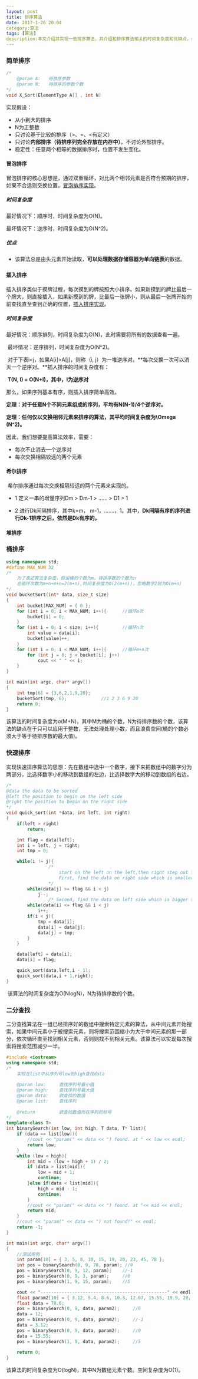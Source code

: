 ```yaml
---
layout: post
title: 排序算法
date: 2017-1-26 20:04
category:算法
tags: [算法]
description:本文介绍并实现一些排序算法，并介绍和排序算法相关的时间复杂度和优缺点，如冒泡排序、桶排序和快速排序等等。
---
```






### 简单排序

```C++
/*
	@param A:	待排序参数
	@param N:	待排序的参数个数
*/
void X_Sort(ElementType A[] , int N)
```

实现假设：

- 从小到大的排序
- N为正整数
- 只讨论基于比较的排序（>、=、<有定义）
- 只讨论**内部排序（待排序列完全存放在内存中）**，不讨论外部排序。
- 稳定性：任意两个相等的数据排序时，位置不发生变化。



#### 冒泡排序

​	冒泡排序的核心思想是，通过双重循环，对比两个相邻元素是否符合预期的排序，如果不合适则交换位置。[冒泡排序实现](https://github.com/DepInjoy/BaseHouse/blob/master/Interview/%E6%8E%92%E5%BA%8F/%E5%86%92%E6%B3%A1%E6%8E%92%E5%BA%8F.cpp)。

##### 时间复杂度

最好情况下：顺序时，时间复杂度为O(N)。

最坏情况下：逆序时，时间复杂度为O(N^2)。

##### 优点

- 该算法总是由头元素开始读取，**可以处理数据存储容器为单向链表**的数据。

##### 

#### 插入排序

​	插入排序类似于摸牌过程，每次摸到的牌按照大小排序。如果新摸到的牌比最后一个牌大，则直接插入，如果新摸到的牌，比最后一张牌小，则从最后一张牌开始向前查找直至查到正确的位置，[插入排序实现](https://github.com/DepInjoy/BaseHouse/blob/master/Interview/%E6%8E%92%E5%BA%8F/%E6%8F%92%E5%85%A5%E6%8E%92%E5%BA%8F.cpp)。

##### 时间复杂度

​	最好情况：顺序排列，时间复杂度为O(N)，此时需要将所有的数据查看一遍。

​	最坏情况：逆序排列，时间复杂度为O(N^2)。



​	对于下表i<j，如果A[i]>A[j]，则称（i, j）为一堆逆序对。**每次交换一次可以消灭一个逆序对。**插入排序的时间复杂度有：

​									**T(N, I) = O(N+I)，其中，I为逆序对**

那么，如果序列基本有序，则插入排序简单高效。

**定理：对于任意N个不同元素组成的序列，平均有N(N-1)/4个逆序对。**

**定理：任何仅以交换相邻元素来排序的算法，其平均时间复杂度为\Omega (N^2)。**

因此，我们想要提高算法效率，需要：

- 每次不止消去一个逆序对
- 每次交换相隔较远的两个元素



#### 希尔排序

​	希尔排序通过每次交换相隔较远的两个元素来实现的。

- 1 定义一串的增量序列Dm > Dm-1 > ...... > D1 > 1

- 2 进行Dk间隔排序，其中k=m， m-1，.......，1。其中，**Dk间隔有序的序列进行Dk-1排序之后，依然是Dk有序的。**



#### 堆排序



### 桶排序

```C++
using namespace std;
#define MAX_NUM 32
/*
	为了表述算法复杂度，假设桶的个数为m，待排序数的个数为n
	总循环次数为m+n+m+n=2(m+n),时间复杂度为O(2(m+n))，忽略数字2则为O(m+n)
*/
void bucketSort(int* data, size_t size)
{
	int bucket[MAX_NUM] = { 0 };
    for (int i = 0; i < MAX_NUM; i++){		//循环m次
		bucket[i] = 0;
	}
	for (int i = 0; i < size; i++){			//循环n次
		int value = data[i];
		bucket[value]++;
	}
	for (int i = 0; i < MAX_NUM; i++){		//循环m+n次
		for (int j = 0; j < bucket[i]; j++)	
			cout << " " << i;
	}
}

int main(int argc, char* argv[])
{
	int tmp[6] = {3,6,2,1,9,20};
	bucketSort(tmp, 6);				//1 2 3 6 9 20
	return 0;
}
```

​	该算法的时间复杂度为o(M+N)，其中M为桶的个数，N为待排序数的个数，该算法的缺点在于只可以应用于整数，无法处理处理小数，而且浪费空间(桶的个数必须大于等于待排序数的最大值)。



### 快速排序

​	实现快速排序算法的思想：先在数组中选中一个数字，接下来把数组中的数字分为两部分，比选择数字小的移动到数组的左边，比选择数字大的移动到数组的右边。

```C++
/*
@data the data to be sorted
@left the position to begin on the left side
@right the position to begin on the right side
*/
void quick_sort(int *data, int left, int right)
{
    if(left > right)
        return;

    int flag = data[left];
    int i = left, j = right;
    int tmp = 0;

    while(i != j){
				/*
					start on the left on the left,then right step out first
					First, find the data on right side which is smaller than flag
				*/
        while(data[j] >= flag && i < j)
            j--;
				/* Second, find the data on left side which is bigger than flag */
        while(data[i] <= flag && i < j)
            i++;
        if(i < j){
            tmp = data[i];
            data[i] = data[j];
            data[j] = tmp;
        }
    }

    data[left] = data[i];
    data[i] = flag;

    quick_sort(data,left,i - 1);
    quick_sort(data,i + 1,right);
}
```

​	该算法的时间复杂度为O(NlogN)，N为待排序数的个数。



### 二分查找

二分查找算法在一组已经排序好的数组中搜索特定元素的算法，从中间元素开始搜索，如果中间元素小于被搜索元素，则将搜索范围缩小为大于中间元素的那一部分，依次循环直至找到相关元素，否则则找不到相关元素。该算法可以实现每次搜索将搜索范围减少一半。

```C++
#include <iostream>
using namespace std;
/*
	实现在list中从序列号low到high查找data
	
	@param low:		查找序列号最小值
	@param high:	查找序列号最大值
	@param data:	欲查找的数值
	@param list:	查找序列
	
	@return			欲查找数值所在序列的标号
*/
template<class T>
int binarySearch(int low, int high, T data, T* list){
	if (data == list[low]){
		//cout << "param(" << data << ") found. at " << low << endl;
		return low;
	}	
	while (low < high){
		int mid = (low + high + 1) / 2;
		if (data > list[mid]){
			low = mid + 1;
			continue;
		}else if(data < list[mid]){
			high = mid - 1;
			continue;
		}
		//cout << "param(" << data << ") found. at "<< mid << endl;
		return mid;
	}
	//cout << "param(" << data << ") not found!" << endl;
	return -1;
}

int main(int argc, char* argv[])
{
	//测试用例
	int param[10] = { 3, 5, 8, 10, 15, 19, 20, 23, 45, 78 };
	int pos = binarySearch(0, 9, 78, param); //9
	pos = binarySearch(0, 9, 12, param);	//-1
	pos = binarySearch(0, 9, 3, param);		//0
	pos = binarySearch(1, 9, 15, param);    //5

	cout << "------------------------------------------------" << endl;
	float param2[10] = { 3.12, 5.4, 8.6, 10.3, 12.67, 15.55, 19.9, 20, 23, 78.6 };
	float data = 78.6;
	pos = binarySearch(0, 9, data, param2);		//9
	data = 12;
	pos = binarySearch(0, 9, data, param2);		//-1
	data = 3.12;
	pos = binarySearch(0, 9, data, param2);		//0
	data = 15.55;
	pos = binarySearch(1, 9, data, param2);		//5
	
    return 0;
}
```

该算法的时间复杂度为O(logN)，其中N为数组元素个数。空间复杂度为O(1)。

